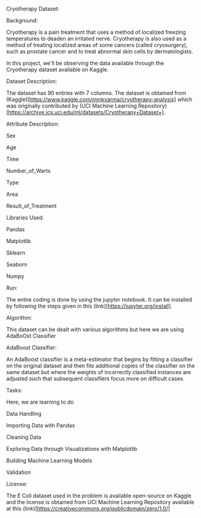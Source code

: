 Cryotherapy Dataset:

Background:

Cryotherapy is a pain treatment that uses a method of localized freezing temperatures to deaden an irritated nerve. Cryotherapy is also used as a method of treating localized areas of some cancers (called cryosurgery), such as prostate cancer and to treat abnormal skin cells by dermatologists.

In this project, we'll be observing the data available through the Cryotherapy dataset available on Kaggle. 
 
Dataset Description:

The dataset has 90 entries with 7 columns. The dataset is obtained from (Kaggle)[https://www.kaggle.com/mmkvarma/cryotherapy-analysis] which was originally contributed by (UCI Machine Learning Repository)[https://archive.ics.uci.edu/ml/datasets/Cryotherapy+Dataset+].

Attribute Description:

Sex

Age

Time

Number_of_Warts

Type

Area

Result_of_Treatment

Libraries Used:

Pandas

Matplotlib

Sklearn

Seaborn

Numpy

Run:

The entire coding is done by using the jupyter notebook. It can be installed by following the steps given in this (link)[https://jupyter.org/install].

Algorithm:

This dataset can be dealt with various algorithms but here we are using AdaBoOst Classifier

AdaBoost Classifier: 

An AdaBoost classifier is a meta-estimator that begins by fitting a classifier on the original dataset and then fits additional copies of the classifier on the same dataset but where the weights of incorrectly classified instances are adjusted such that subsequent classifiers focus more on difficult cases.

Tasks:

Here, we are learning to do

Data Handling

Importing Data with Pandas

Cleaning Data

Exploring Data through Visualizations with Matplotlib

Building Machine Learning Models

Validation

License:

The E Coli dataset used in the problem is available open-source on Kaggle and the license is obtained from UCI Machine Learning Repository available at this (link)[https://creativecommons.org/publicdomain/zero/1.0/]
